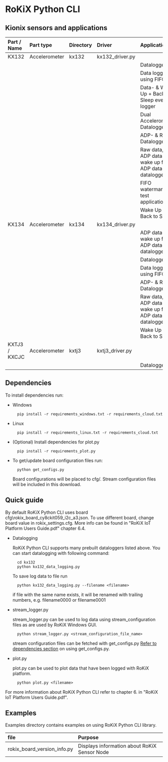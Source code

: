 # RoKiX Python CLI

## Kionix sensors and applications

| Part / Name | Part type | Directory | Driver|  Application | File|
|:-|:-|:-|:-|:-|:-|
| KX132 | Accelerometer | kx132 |kx132_driver.py|||
|||||Datalogger|kx132_data_logger.py|
||||| Data logger using FIFO | kx132_fifo_logger.py |
|||||Data- & Wake Up + Back to Sleep event logger|kx132_data_wu_bts_logger.py|
|||||Dual Accelerometer Datalogger|kx132_kx122_data_logger.py|
|||||ADP- & Raw-Datalogger|kx132_raw_adp_logger.py|
||||| Raw data, ADP data and wake up from ADP data datalogger| kx132_raw_adpwufbts_logger.py |
||||| FIFO watermark test application | kx132_test_fifo_stream_w_watermark.py |
|||||Wake Up + Back to Sleep|kx132_test_wu_bts.py|
| KX134 | Accelerometer | kx134 |kx134_driver.py|||
||||| ADP data and wake up from ADP data datalogger| kx134_adpwufbts_logger.py |
|||||Datalogger|kx134_data_logger.py|
||||| Data logger using FIFO | kx134_fifo_logger.py |
|||||ADP- & Raw-Datalogger|kx134_raw_adp_logger.py|
||||| Raw data, ADP data and wake up from ADP data datalogger| kx134_raw_adpwufbts_logger.py |
|||||Wake Up + Back to Sleep|kx134_test_wu_bts.py|
| KXTJ3 / KXCJC | Accelerometer | kxtj3 |kxtj3_driver.py		|||
|||||Datalogger|kxtj3_data_logger.py.py|

## Dependencies

To install dependencies run:

* Windows
    
        pip install -r requirements_windows.txt -r requirements_cloud.txt
    
* Linux

        pip install -r requirements_linux.txt -r requirements_cloud.txt

* <p>(Optional) Install  dependencies for plot.py</p>

        pip install -r requirements_plot.py
    
* To get/update board configuration files run:

        python get_configs.py

    Board configurations will be placed to cfg/. Stream configuration files will be included in this download.

## Quick guide

By default RoKiX Python CLI uses board cfg\rokix_board_cy8ckit059_i2c_a3.json. To use different board, change board value in rokix_settings.cfg. More info can be found in "RoKiX IoT Platform Users Guide.pdf" chapter 6.4.

* Datalogging
    
    RoKiX Python CLI supports many prebuilt dataloggers listed above. You can start datalogging with following command:
        
        cd kx132
        python kx132_data_logging.py

    To save log data to file run

        python kx132_data_logging.py --filename <filename>
    
    if file with the same name exists, it will be renamed with trailing numbers, e.g. filename0000 or filename0001

* stream_logger.py

    stream_logger.py can be used to log data using stream_configuration files as are used by RoKiX Windows GUI. 

        python stream_logger.py <stream_configuration_file_name>
    
    stream configuration files can be fetched with get_configs.py [Refer to dependencies section](##Dependencies) on using get_configs.py.

* <p>plot.py</p>

    <p>plot.py can be used to plot data that have been logged with RoKiX platform.</p>

        python plot.py <filename>


For more information about RoKiX Python CLI refer to chapter 6. in "RoKiX IoT Platform Users Guide.pdf".

## Examples

Examples directory contains examples on using RoKiX Python CLI library.

|file           |   Purpose |
|:-------------|:-------------|
|rokix_board_version_info.py|Displays information about RoKiX Sensor Node|
